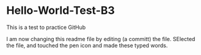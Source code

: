 # Hello-World-Test-B3
This is a test to practice GitHub

I am now changing this readme file by editing (a committ) the file.  SElected the file, and touched the pen icon and made these typed words.
